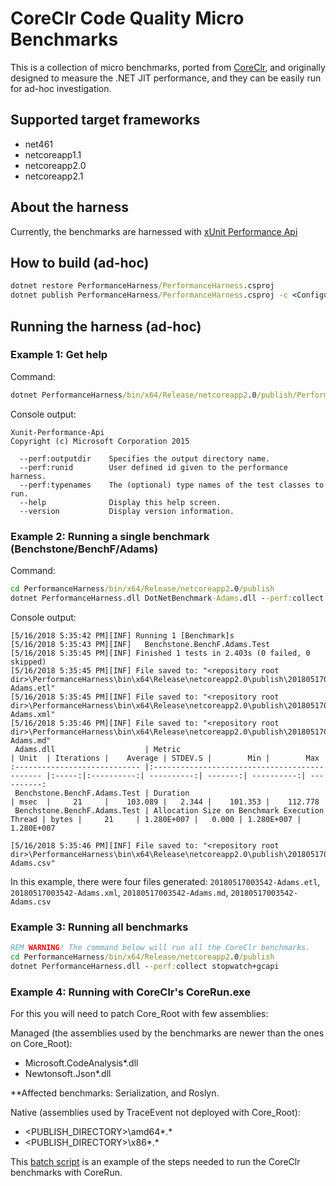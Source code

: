 # CoreClr Code Quality Micro Benchmarks #

This is a collection of micro benchmarks, ported from [CoreClr](https://github.com/dotnet/coreclr.git), and originally designed to measure the .NET JIT performance, and they can be easily run for ad-hoc investigation.

## Supported target frameworks ##

- net461
- netcoreapp1.1
- netcoreapp2.0
- netcoreapp2.1

## About the harness ##

Currently, the benchmarks are harnessed with [xUnit Performance Api](https://github.com/Microsoft/xunit-performance.git)

## How to build (ad-hoc) ##

```cmd
dotnet restore PerformanceHarness/PerformanceHarness.csproj
dotnet publish PerformanceHarness/PerformanceHarness.csproj -c <Configuration> -f <Framework>
```

## Running the harness (ad-hoc) ##

### Example 1: Get help ###

Command:

```cmd
dotnet PerformanceHarness/bin/x64/Release/netcoreapp2.0/publish/PerformanceHarness.dll --help
```

Console output:

```log
Xunit-Performance-Api
Copyright (c) Microsoft Corporation 2015

  --perf:outputdir    Specifies the output directory name.
  --perf:runid        User defined id given to the performance harness.
  --perf:typenames    The (optional) type names of the test classes to run.
  --help              Display this help screen.
  --version           Display version information.
```

### Example 2: Running a single benchmark (Benchstone/BenchF/Adams) ###

Command:

```cmd
cd PerformanceHarness/bin/x64/Release/netcoreapp2.0/publish
dotnet PerformanceHarness.dll DotNetBenchmark-Adams.dll --perf:collect stopwatch+gcapi
```

Console output:

```log
[5/16/2018 5:35:42 PM][INF] Running 1 [Benchmark]s
[5/16/2018 5:35:43 PM][INF]   Benchstone.BenchF.Adams.Test
[5/16/2018 5:35:45 PM][INF] Finished 1 tests in 2.403s (0 failed, 0 skipped)
[5/16/2018 5:35:45 PM][INF] File saved to: "<repository root dir>\PerformanceHarness\bin\x64\Release\netcoreapp2.0\publish\20180517003542-Adams.etl"
[5/16/2018 5:35:45 PM][INF] File saved to: "<repository root dir>\PerformanceHarness\bin\x64\Release\netcoreapp2.0\publish\20180517003542-Adams.xml"
[5/16/2018 5:35:46 PM][INF] File saved to: "<repository root dir>\PerformanceHarness\bin\x64\Release\netcoreapp2.0\publish\20180517003542-Adams.md"
 Adams.dll                    | Metric                                        | Unit  | Iterations |    Average | STDEV.S |        Min |        Max
:---------------------------- |:--------------------------------------------- |:-----:|:----------:| ----------:| -------:| ----------:| ----------:
 Benchstone.BenchF.Adams.Test | Duration                                      | msec  |     21     |    103.089 |   2.344 |    101.353 |    112.778
 Benchstone.BenchF.Adams.Test | Allocation Size on Benchmark Execution Thread | bytes |     21     | 1.280E+007 |   0.000 | 1.280E+007 | 1.280E+007

[5/16/2018 5:35:46 PM][INF] File saved to: "<repository root dir>\PerformanceHarness\bin\x64\Release\netcoreapp2.0\publish\20180517003542-Adams.csv"
```

In this example, there were four files generated: `20180517003542-Adams.etl`, `20180517003542-Adams.xml`, `20180517003542-Adams.md`, `20180517003542-Adams.csv`

### Example 3: Running all benchmarks ###

```cmd
REM WARNING! The command below will run all the CoreClr benchmarks.
cd PerformanceHarness/bin/x64/Release/netcoreapp2.0/publish
dotnet PerformanceHarness.dll --perf:collect stopwatch+gcapi
```

### Example 4: Running with CoreClr's CoreRun.exe ###

For this you will need to patch Core_Root with few assemblies:

Managed (the assemblies used by the benchmarks are newer than the ones on Core_Root):

- Microsoft.CodeAnalysis*.dll
- Newtonsoft.Json*.dll

**Affected benchmarks: Serialization, and Roslyn.

Native (assemblies used by TraceEvent not deployed with Core_Root):

- <PUBLISH_DIRECTORY>\amd64\*.*
- <PUBLISH_DIRECTORY>\x86\*.*

This [batch script](run-with-coreclr-corerun.cmd) is an example of the steps needed to run the CoreClr benchmarks with CoreRun.
